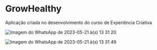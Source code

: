# GrowHealthy
Aplicação criada no desenvolvimento do curso de Experiência Criativa


![Imagem do WhatsApp de 2023-05-21 à(s) 13 31 20](https://github.com/Josemussy/GrowHealthy/assets/107360437/8464337a-f578-4177-bb59-cbc28fb8a4b7)


![Imagem do WhatsApp de 2023-05-21 à(s) 13 31 49](https://github.com/Josemussy/GrowHealthy/assets/107360437/90d20fa9-bf8c-4c06-8dc2-d33ade125f96)
